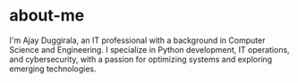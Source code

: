 # about-me
I'm Ajay Duggirala, an IT professional with a background in Computer Science and Engineering. I specialize in Python development, IT operations, and cybersecurity, with a passion for optimizing systems and exploring emerging technologies.
